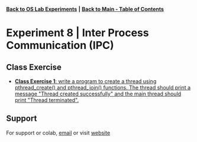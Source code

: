 [**Back to OS Lab Experiments**](https://github.com/xanderbilla/LPU-Academics/tree/main/blob/CSE325/CSE325.md) **|** [**Back to Main - Table of Contents**](https://github.com/xanderbilla/LPU-Academics/blob/main/README.md)

# Experiment 8 |  Inter Process Communication (IPC)
## Class Exercise

- [**Class Exercise 1**: write a program to create a thread using pthread_create() and pthread_join() functions. The thread should print a message "Thread created successfully" and the main thread should print "Thread terminated".]()

## Support

For support or colab, [email](mailto:dev.xanderbilla@gmail.com) or visit [website](https://xanderbilla.com)
